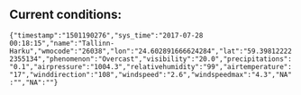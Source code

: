 ## Current conditions: 
 ``` {"timestamp":"1501190276","sys_time":"2017-07-28 00:18:15","name":"Tallinn-Harku","wmocode":"26038","lon":"24.602891666624284","lat":"59.398122222355134","phenomenon":"Overcast","visibility":"20.0","precipitations":"0.1","airpressure":"1004.3","relativehumidity":"99","airtemperature":"17","winddirection":"108","windspeed":"2.6","windspeedmax":"4.3","NA":"","NA":""} ```
